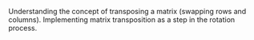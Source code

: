 Understanding the concept of transposing a matrix (swapping rows and columns).
Implementing matrix transposition as a step in the rotation process.